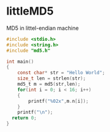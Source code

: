 # littleMD5
MD5 in littel-endian machine

```C
#include <stdio.h>
#include <string.h>
#include "md5.h"

int main()
{
	const char* str = "Hello World";
	size_t len = strlen(str);
	md5_t m = md5(str,len);
	for(int i = 0; i < 16; i++)
	{
		printf("%02x",m.n[i]);
	}
	printf("\n");
  return 0;
}
```
